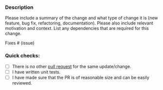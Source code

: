 ### Description

Please include a summary of the change and what type of change it is (new feature, bug fix, refactoring, documentation).
Please also include relevant motivation and context.
List any dependencies that are required for this change.

Fixes # (issue)

### Quick checks:

- [ ] There is no other [pull request](https://github.com/conduitio-labs/conduit-connector-cosmos-nosql/pulls) for the same update/change.
- [ ] I have written unit tests.
- [ ] I have made sure that the PR is of reasonable size and can be easily reviewed.